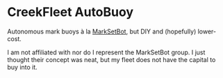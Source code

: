 # CreekFleet AutoBuoy

Autonomous mark buoys à la [MarkSetBot](https://www.marksetbot.com/), but DIY and (hopefully) lower-cost.

I am not affiliated with nor do I represent the MarkSetBot group. I just thought their concept was neat, but my fleet does not have the capital to buy into it.
